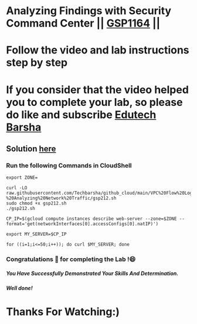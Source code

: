 # Analyzing Findings with Security Command Center || [GSP1164](https://www.cloudskillsboost.google/focuses/71931?parent=catalog) ||
# Follow the video and lab instructions step by step

# If you consider that the video helped you to complete your lab, so please do like and subscribe [Edutech Barsha](https://www.youtube.com/@edutechbarsha)
## Solution [here](https://youtu.be/2MtpsN8tRvo)

### Run the following Commands in CloudShell

```
export ZONE=
```
```
curl -LO raw.githubusercontent.com/Techbarsha/github_cloud/main/VPC%20Flow%20Logs%20-%20Analyzing%20Network%20Traffic/gsp212.sh
sudo chmod +x gsp212.sh
./gsp212.sh
```
```
CP_IP=$(gcloud compute instances describe web-server --zone=$ZONE --format='get(networkInterfaces[0].accessConfigs[0].natIP)')

export MY_SERVER=$CP_IP

for ((i=1;i<=50;i++)); do curl $MY_SERVER; done
```

### Congratulations 🎉 for completing the Lab !😄

##### *You Have Successfully Demonstrated Your Skills And Determination.*

#### *Well done!*

# Thanks For Watching:)

